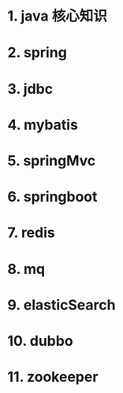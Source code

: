 # 1. java 核心知识

# 2. spring

# 3. jdbc

# 4. mybatis

# 5. springMvc

# 6. springboot

# 7. redis

# 8. mq

# 9. elasticSearch

# 10. dubbo

# 11. zookeeper